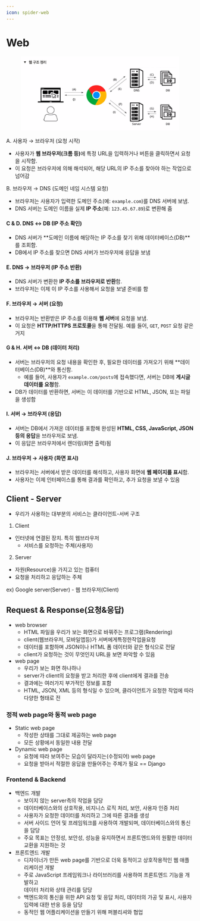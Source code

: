 ```yaml
---
icon: spider-web
---
```


# Web

<div align="left"><figure><img src="../../.gitbook/assets/image (2) (1).png" alt="" width="563"><figcaption></figcaption></figure></div>

A. 사용자 → 브라우저 (요청 시작)

* 사용자가 **웹 브라우저(크롬 등)**&#xC5D0; 특정 URL을 입력하거나 버튼을 클릭하면서 요청을 시작함.
* 이 요청은 브라우저에 의해 해석되어, 해당 URL의 IP 주소를 찾아야 하는 작업으로 넘어감

B. 브라우저 → DNS (도메인 네임 시스템 요청)

* 브라우저는 사용자가 입력한 도메인 주소(예: `example.com`)를 DNS 서버에 보냄.
* DNS 서버는 도메인 이름을 실제 **IP 주소**(예: `123.45.67.89`)로 변환해 줌

#### **C & D. DNS ↔ DB (IP 주소 확인)**

* DNS 서버가 \*\*도메인 이름에 해당하는 IP 주소를 찾기 위해 데이터베이스(DB)\*\*를 조회함.
* DB에서 IP 주소를 찾으면 DNS 서버가 브라우저에 응답을 보냄

#### **E. DNS → 브라우저 (IP 주소 반환)**

* DNS 서버가 변환한 **IP 주소를 브라우저로 반환**함.
* 브라우저는 이제 이 IP 주소를 사용해서 요청을 보낼 준비를 함

#### **F. 브라우저 → 서버 (요청)**

* 브라우저는 반환받은 IP 주소를 이용해 **웹 서버**에 요청을 보냄.
* 이 요청은 **HTTP/HTTPS 프로토콜**을 통해 전달됨. 예를 들어, `GET`, `POST` 요청 같은 거지

#### **G & H. 서버 ↔ DB (데이터 처리)**

* 서버는 브라우저의 요청 내용을 확인한 후, 필요한 데이터를 가져오기 위해 \*\*데이터베이스(DB)\*\*와 통신함.
  * 예를 들어, 사용자가 `example.com/posts`에 접속했다면, 서버는 DB에 **게시글 데이터를 요청**함.
* DB가 데이터를 반환하면, 서버는 이 데이터를 기반으로 HTML, JSON, 또는 파일을 생성함

#### **I. 서버 → 브라우저 (응답)**

* 서버는 DB에서 가져온 데이터를 포함해 완성된 **HTML, CSS, JavaScript, JSON 등의 응답**을 브라우저로 보냄.
* 이 응답은 브라우저에서 렌더링(화면 출력)됨

#### **J. 브라우저 → 사용자 (화면 표시)**

* 브라우저는 서버에서 받은 데이터를 해석하고, 사용자 화면에 **웹 페이지를 표시**함.
* 사용자는 이제 인터페이스를 통해 결과를 확인하고, 추가 요청을 보낼 수 있음

## Client - Server

* 우리가 사용하는 대부분의 서비스는 클라이언트-서버 구조

1. Client

* 인터넷에 연결된 장치. 특히 웹브라우저
  * 서비스를 요청하는 주체(사용자)

2. Server

* 자원(Resource)을 가지고 있는 컴퓨터
* 요청을 처리하고 응답하는 주체

ex) Google server(Server) - 웹 브라우저(Client)

## Request & Response(요청&응답)

* web browser
  * &#x20;HTML 파일을 우리가 보는 화면으로 바꿔주는 프로그램(Rendering)
  * &#x20;client(웹브라우저, 모바일앱등)가 서버에게특정한작업을요청
  * 데이터를 포함하며 JSON이나 HTML 폼 데이터와 같은 형식으로 전달
  * client가 요청하는 것이 무엇인지 URL을 보면 파악할 수 있음
* web page
  * 우리가 보는 화면 하나하나
  * server가 client의 요청을 받고 처리한 후에 client에게 결과를 전송
  * 결과에는 여러가지 부가적인 정보를 포함
  * HTML, JSON, XML 등의 형식일 수 있으며, 클라이언트가 요청한 작업에 따라 \
    다양한 형태로 전



### 정적 web page와 동적 web page

* Static web page
  * 작성한 상태를 그대로 제공하는 web page
  * 모든 상황에서 동일한 내용 전달
* Dynamic web page
  * 요청에 따라 보여주는 모습이 달라지는(수정되어) web page
  * 요청을 받아서 적절한 응답을 만들어주는 주체가 필요 == Django

### Frontend & Backend

* 백엔드 개발
  * 보이지 않는 server측의 작업을 담당
  * 데이터베이스와의 상호작용, 비지니스 로직 처리, 보안, 사용자 인증 처리
  * 사용자가 요청한 데이터를 처리하고 그에 따른 결과를 생성
  * 서버 사이드 언어 및 프레임워크를 사용하여 개발되며, 데이터베이스와의 통신을 담당
  * 주요 목표는 안정성, 보안성, 성능을 유지하면서 프론트엔드와의 원활한 데이터 교환을 지원하는 것
* 프론트엔드 개발
  * 디자이너가 만든 web page를 기반으로 더욱 동적이고 상호작용적인 웹 애플리케이션 개발
  * 주로 JavaScript 프레임워크나 라이브러리를 사용하여 프론트엔드 기능을 개발하고\
    데이터 처리와 상태 관리를 담당
  * 백엔드와의 통신을 위한 API 요청 및 응답 처리, 데이터의 가공 및 표시, 사용자 입력에 대한 반응 등을 담당
  * 동적인 웹 어플리케이션을 만들기 위해 퍼블리셔와 협업









